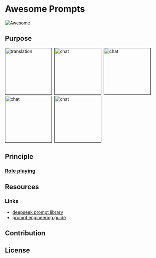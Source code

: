 # Awesome Prompts

[![Awesome](https://cdn.rawgit.com/sindresorhus/awesome/d7305f38d29fed78fa85652e3a63e154dd8e8829/media/badge.svg)](https://github.com/sindresorhus/awesome)

## Purpose

<a href=""><img src="https://youke1.picui.cn/s1/2025/10/03/68df8b5235527.png" width="150" title="translation"></a>&nbsp;
<a href=""><img src="https://youke1.picui.cn/s1/2025/10/03/68df89fba0076.png" width="150" title="chat"></a>&nbsp;
<a href=""><img src="https://youke1.picui.cn/s1/2025/10/03/68df8bfa21cfe.png" width="150" title="chat"></a>&nbsp;
<a href=""><img src="https://youke1.picui.cn/s1/2025/10/03/68df8d0a23d27.png" width="150" title="chat"></a>&nbsp;
<a href=""><img src="https://youke1.picui.cn/s1/2025/10/03/68df8db48c844.png" width="150" title="chat"></a>

## Principle

### [Role playing]()


## Resources

### Links

- [deepseek prompt library](https://api-docs.deepseek.com/prompt-library)
- [prompt engineering guide](https://www.promptingguide.ai/)


## Contribution

## License
